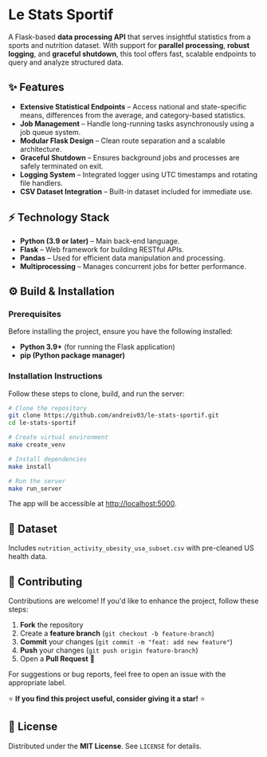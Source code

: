 # Le Stats Sportif

A Flask-based **data processing API** that serves insightful statistics from a sports and nutrition dataset. With support for **parallel processing**, **robust logging**, and **graceful shutdown**, this tool offers fast, scalable endpoints to query and analyze structured data.

## ✨ Features

- **Extensive Statistical Endpoints** – Access national and state-specific means, differences from the average, and category-based statistics.
- **Job Management** – Handle long-running tasks asynchronously using a job queue system.
- **Modular Flask Design** – Clean route separation and a scalable architecture.
- **Graceful Shutdown** – Ensures background jobs and processes are safely terminated on exit.
- **Logging System** – Integrated logger using UTC timestamps and rotating file handlers.
- **CSV Dataset Integration** – Built-in dataset included for immediate use.

## ⚡ Technology Stack

- **Python (3.9 or later)** – Main back-end language.
- **Flask** – Web framework for building RESTful APIs.
- **Pandas** – Used for efficient data manipulation and processing.
- **Multiprocessing** – Manages concurrent jobs for better performance.

## ⚙️ Build & Installation

### Prerequisites

Before installing the project, ensure you have the following installed:

- **Python 3.9+** (for running the Flask application)
- **pip (Python package manager)**

### Installation Instructions

Follow these steps to clone, build, and run the server:

```sh
# Clone the repository
git clone https://github.com/andreiv03/le-stats-sportif.git
cd le-stats-sportif

# Create virtual environment
make create_venv

# Install dependencies
make install

# Run the server
make run_server
```
The app will be accessible at [http://localhost:5000](http://localhost:5000).

## 📂 Dataset

Includes `nutrition_activity_obesity_usa_subset.csv` with pre-cleaned US health data.

## 🤝 Contributing

Contributions are welcome! If you'd like to enhance the project, follow these steps:

1. **Fork** the repository
2. Create a **feature branch** (`git checkout -b feature-branch`)
3. **Commit** your changes (`git commit -m "feat: add new feature"`)
4. **Push** your changes (`git push origin feature-branch`)
5. Open a **Pull Request** 🚀

For suggestions or bug reports, feel free to open an issue with the appropriate label.

⭐ **If you find this project useful, consider giving it a star!** ⭐

## 📜 License

Distributed under the **MIT License**. See `LICENSE` for details.
